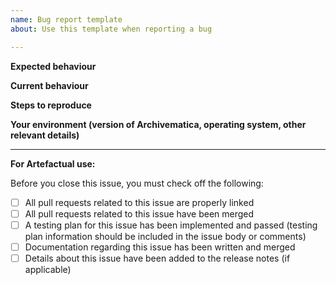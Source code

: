 ```yaml
---
name: Bug report template
about: Use this template when reporting a bug

---
```


**Expected behaviour**


**Current behaviour**


**Steps to reproduce**


**Your environment (version of Archivematica, operating system, other relevant details)**

---

**For Artefactual use:**

Before you close this issue, you must check off the following:

- [ ] All pull requests related to this issue are properly linked
- [ ] All pull requests related to this issue have been merged
- [ ] A testing plan for this issue has been implemented and passed (testing plan information should be included in the issue body or comments)
- [ ] Documentation regarding this issue has been written and merged
- [ ] Details about this issue have been added to the release notes (if applicable)

